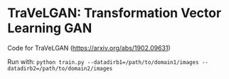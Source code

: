 # TraVeLGAN: Transformation Vector Learning GAN
Code for TraVeLGAN (https://arxiv.org/abs/1902.09631)

Run with:
```python train.py --datadirb1=/path/to/domain1/images --datadirb2=/path/to/domain2/images```